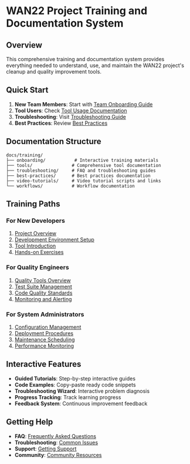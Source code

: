 # WAN22 Project Training and Documentation System

## Overview

This comprehensive training and documentation system provides everything needed to understand, use, and maintain the WAN22 project's cleanup and quality improvement tools.

## Quick Start

1. **New Team Members**: Start with [Team Onboarding Guide](onboarding/team-onboarding-guide.md)
2. **Tool Users**: Check [Tool Usage Documentation](tools/README.md)
3. **Troubleshooting**: Visit [Troubleshooting Guide](troubleshooting/README.md)
4. **Best Practices**: Review [Best Practices](best-practices/README.md)

## Documentation Structure

```
docs/training/
├── onboarding/           # Interactive training materials
├── tools/               # Comprehensive tool documentation
├── troubleshooting/     # FAQ and troubleshooting guides
├── best-practices/      # Best practices documentation
├── video-tutorials/     # Video tutorial scripts and links
└── workflows/           # Workflow documentation
```

## Training Paths

### For New Developers

1. [Project Overview](onboarding/project-overview.md)
2. [Development Environment Setup](onboarding/development-setup.md)
3. [Tool Introduction](onboarding/tool-introduction.md)
4. [Hands-on Exercises](onboarding/hands-on-exercises.md)

### For Quality Engineers

1. [Quality Tools Overview](tools/quality-tools-overview.md)
2. [Test Suite Management](tools/test-suite-management.md)
3. [Code Quality Standards](best-practices/code-quality-standards.md)
4. [Monitoring and Alerting](tools/monitoring-alerting.md)

### For System Administrators

1. [Configuration Management](tools/configuration-management.md)
2. [Deployment Procedures](workflows/deployment-procedures.md)
3. [Maintenance Scheduling](tools/maintenance-scheduling.md)
4. [Performance Monitoring](tools/performance-monitoring.md)

## Interactive Features

- **Guided Tutorials**: Step-by-step interactive guides
- **Code Examples**: Copy-paste ready code snippets
- **Troubleshooting Wizard**: Interactive problem diagnosis
- **Progress Tracking**: Track learning progress
- **Feedback System**: Continuous improvement feedback

## Getting Help

- **FAQ**: [Frequently Asked Questions](troubleshooting/faq.md)
- **Troubleshooting**: [Common Issues](troubleshooting/common-issues.md)
- **Support**: [Getting Support](troubleshooting/getting-support.md)
- **Community**: [Community Resources](troubleshooting/community-resources.md)
